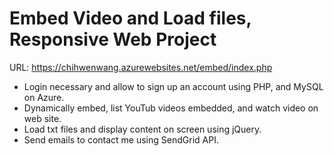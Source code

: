 # Embed Video and Load files, Responsive Web Project 
URL: https://chihwenwang.azurewebsites.net/embed/index.php
- Login necessary and allow to sign up an account using PHP, and MySQL on Azure.
- Dynamically embed, list YouTub videos embedded, and watch video on web site. 
- Load txt files and display content on screen using jQuery.
- Send emails to contact me using SendGrid API.
